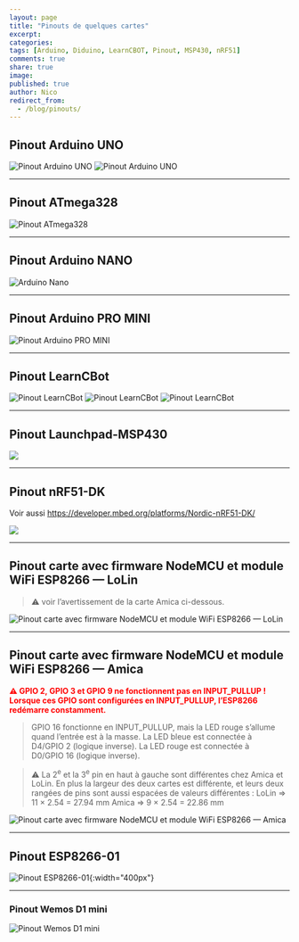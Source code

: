 ```yaml
---
layout: page
title: "Pinouts de quelques cartes"
excerpt:
categories:
tags: [Arduino, Diduino, LearnCBOT, Pinout, MSP430, nRF51]
comments: true
share: true
image:
published: true
author: Nico
redirect_from:
  - /blog/pinouts/
---
```


## Pinout Arduino UNO

![Pinout Arduino UNO](/files/2015-05-28-pinouts/images/arduino_uno_pinout.png)
![Pinout Arduino UNO](/files/2015-05-28-pinouts/images/uno.png)

---

## Pinout ATmega328
![Pinout ATmega328](/files/2015-05-28-pinouts/images/atmega328.png)

---

## Pinout Arduino NANO

![Arduino Nano](/files/2015-05-28-pinouts/images/arduino_nano_pinout.png)

---

## Pinout Arduino PRO MINI

![Pinout Arduino PRO MINI](/files/2015-05-28-pinouts/images/arduino-pro-mini.png)

---


## Pinout LearnCBot

![Pinout LearnCBot](/files/2015-05-28-pinouts/images/LearnCbot2.jpg)
![Pinout LearnCBot](/files/2015-05-28-pinouts/images/LearnCbotMathias.jpg)
![Pinout LearnCBot](/files/2015-05-28-pinouts/images/xbotMathias.jpg)

---

## Pinout Launchpad-MSP430

![](/files/2015-05-28-pinouts/images/LaunchPadMSP430G2553-V1.5.jpg)

---

## Pinout nRF51-DK

Voir aussi <a target="_blank" href="https://developer.mbed.org/platforms/Nordic-nRF51-DK/">https://developer.mbed.org/platforms/Nordic-nRF51-DK/</a>

![](/files/2015-05-28-pinouts/images/xnRF51-DK_Pinout_4.png)

---

## Pinout carte avec firmware NodeMCU et module WiFi ESP8266 — LoLin

> ⚠ voir l’avertissement de la carte Amica ci-dessous.

![Pinout carte avec firmware NodeMCU et module WiFi ESP8266 — LoLin](/files/2015-05-28-pinouts/images/NodeMCU_esp8266_lolin_pinout.jpg)

---

## Pinout carte avec firmware NodeMCU et module WiFi ESP8266 — Amica

<span style="color:red; font-weight:bold;">⚠ GPIO 2, GPIO 3 et GPIO 9 ne fonctionnent pas en INPUT_PULLUP ! Lorsque ces GPIO sont configurées en INPUT_PULLUP, l’ESP8266 redémarre constamment.</span>

> GPIO 16 fonctionne en INPUT_PULLUP, mais la LED rouge s’allume quand l’entrée est à la masse.
> La LED bleue est connectée à D4/GPIO 2 (logique inverse).
> La LED rouge est connectée à D0/GPIO 16 (logique inverse).

> ⚠ La 2<sup>e</sup> et la 3<sup>e</sup> pin en haut à gauche sont différentes chez Amica et LoLin.
> En plus la largeur des deux cartes est différente, et leurs deux rangées de pins sont aussi espacées de valeurs différentes :
> LoLin ⇒ 11 × 2.54 = 27.94 mm
> Amica ⇒ 9 × 2.54 = 22.86 mm

![Pinout carte avec firmware NodeMCU et module WiFi ESP8266 — Amica](/files/2015-05-28-pinouts/images/NodeMCU_esp8266_amica_pinout.png)

---

## Pinout ESP8266-01

![Pinout ESP8266-01](/files/2015-05-28-pinouts/images/esp8266-01_pinout.jpg){:width="400px"}

---

### Pinout Wemos D1 mini

![Pinout Wemos D1 mini](/files/2015-05-28-pinouts/images/wemos-pinout.jpg)
